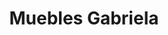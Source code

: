---
title: "Muebles Gabriela"
url: /villa-canales/muebles-gabriela-2a-avenida-zona-1/
shop: Möbel
---